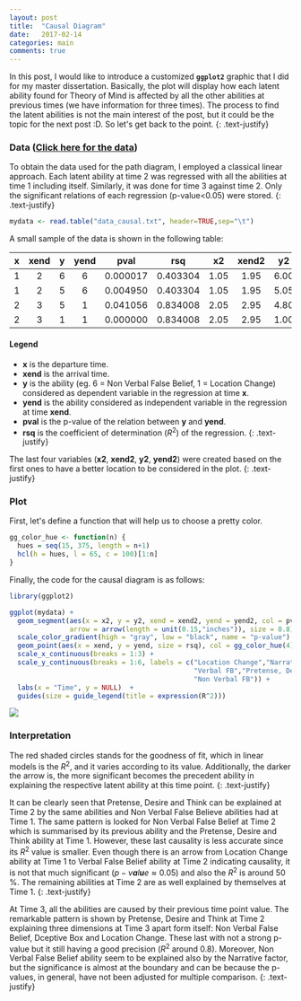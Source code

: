 ```yaml
---
layout: post
title:  "Causal Diagram"
date:   2017-02-14
categories: main
comments: true
---
```


In this post, I would like to introduce a customized **`ggplot2`** graphic that I did for my master dissertation. Basically, the plot will display how each latent ability found for Theory of Mind is affected by all the other abilities at previous times (we have information for three times). The process to find the latent abilities is not the main interest of the post, but it could be the topic for the next post :D. So let's get back to the point.
{: .text-justify}

### Data ([Click here for the data](https://github.com/VilmaRomero/vilmaromero.github.io/blob/master/data/data_causal.txt))

To obtain the data used for the path diagram, I employed a classical linear approach. Each latent ability at time 2 was regressed with all the abilities at time 1 including itself. Similarly, it was done for time 3 against time 2. Only the significant relations of each regression (p-value&lt;0.05) were stored.
{: .text-justify}

``` r
mydata <- read.table("data_causal.txt", header=TRUE,sep="\t")
```

A small sample of the data is shown in the following table:

|  x  | xend |  y  | yend |   pval   |    rsq   |  x2  | xend2 |  y2  | yend2 |
|:---:|:----:|:---:|:----:|:--------:|:--------:|:----:|:-----:|:----:|:-----:|
|  1  |   2  |  6  |   6  | 0.000017 | 0.403304 | 1.05 |  1.95 | 6.00 |  6.00 |
|  1  |   2  |  5  |   6  | 0.004950 | 0.403304 | 1.05 |  1.95 | 5.05 |  5.95 |
|  2  |   3  |  5  |   1  | 0.041056 | 0.834008 | 2.05 |  2.95 | 4.80 |  1.20 |
|  2  |   3  |  1  |   1  | 0.000000 | 0.834008 | 2.05 |  2.95 | 1.00 |  1.00 |

#### Legend
-   **x** is the departure time.
-   **xend** is the arrival time.
-   **y** is the ability (eg. 6 = Non Verbal False Belief, 1 = Location Change) considered as dependent variable in the regression at time **x**.
-   **yend** is the ability considered as independent variable in the regression at time **xend**.
-   **pval** is the p-value of the relation between **y** and **yend**.
-   **rsq** is the coefficient of determination (*R*<sup>2</sup>) of the regression.
{: .text-justify}

The last four variables (**x2**, **xend2**, **y2**, **yend2**) were created based on the first ones to have a better location to be considered in the plot.
{: .text-justify}

### Plot

First, let's define a function that will help us to choose a pretty color.

``` r
gg_color_hue <- function(n) {
  hues = seq(15, 375, length = n+1)
  hcl(h = hues, l = 65, c = 100)[1:n]
}
```

Finally, the code for the causal diagram is as follows:

``` r
library(ggplot2)

ggplot(mydata) + 
  geom_segment(aes(x = x2, y = y2, xend = xend2, yend = yend2, col = pval), alpha = 0.3, 
               arrow = arrow(length = unit(0.15,"inches")), size = 0.8) +
  scale_color_gradient(high = "gray", low = "black", name = "p-value") +
  geom_point(aes(x = xend, y = yend, size = rsq), col = gg_color_hue(4)[1]) +
  scale_x_continuous(breaks = 1:3) + 
  scale_y_continuous(breaks = 1:6, labels = c("Location Change","Narrative","Deceptive Box",
                                              "Verbal FB","Pretense, Desire, Think",
                                              "Non Verbal FB")) + 
  labs(x = "Time", y = NULL)  +
  guides(size = guide_legend(title = expression(R^2)))
```

![](CausalDiagram_files/figure-markdown_github/causal-diagram-1.png)

### Interpretation

The red shaded circles stands for the goodness of fit, which in linear models is the *R*<sup>2</sup>, and it varies according to its value. Additionally, the darker the arrow is, the more significant becomes the precedent ability in explaining the respective latent ability at this time point.
{: .text-justify}

It can be clearly seen that Pretense, Desire and Think can be explained at Time 2 by the same abilities and Non Verbal False Believe abilities had at Time 1. The same pattern is looked for Non Verbal False Belief at Time 2 which is summarised by its previous ability and the Pretense, Desire and Think ability at Time 1. However, these last causality is less accurate since its *R*<sup>2</sup> value is smaller. Even though there is an arrow from Location Change ability at Time 1 to Verbal False Belief ability at Time 2 indicating causality, it is not that much significant (*p* − *v**a**l**u**e* ≈ 0.05) and also the *R*<sup>2</sup> is around 50 %. The remaining abilities at Time 2 are as well explained by themselves at Time 1.
{: .text-justify}

At Time 3, all the abilities are caused by their previous time point value. The remarkable pattern is shown by Pretense, Desire and Think at Time 2 explaining three dimensions at Time 3 apart form itself: Non Verbal False Belief, Dceptive Box and Location Change. These last with not a strong p-value but it still having a good precision (*R*<sup>2</sup> around 0.8). Moreover, Non Verbal False Belief ability seem to be explained also by the Narrative factor, but the significance is almost at the boundary and can be because the p-values, in general, have not been adjusted for multiple comparison.
{: .text-justify}